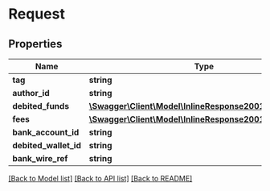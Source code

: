 # Request

## Properties
Name | Type | Description | Notes
------------ | ------------- | ------------- | -------------
**tag** | **string** |  | [optional] 
**author_id** | **string** |  | [optional] 
**debited_funds** | [**\Swagger\Client\Model\InlineResponse2001DebitedFunds**](InlineResponse2001DebitedFunds.md) |  | [optional] 
**fees** | [**\Swagger\Client\Model\InlineResponse2001DebitedFunds**](InlineResponse2001DebitedFunds.md) |  | [optional] 
**bank_account_id** | **string** |  | [optional] 
**debited_wallet_id** | **string** |  | [optional] 
**bank_wire_ref** | **string** |  | [optional] 

[[Back to Model list]](../README.md#documentation-for-models) [[Back to API list]](../README.md#documentation-for-api-endpoints) [[Back to README]](../README.md)


